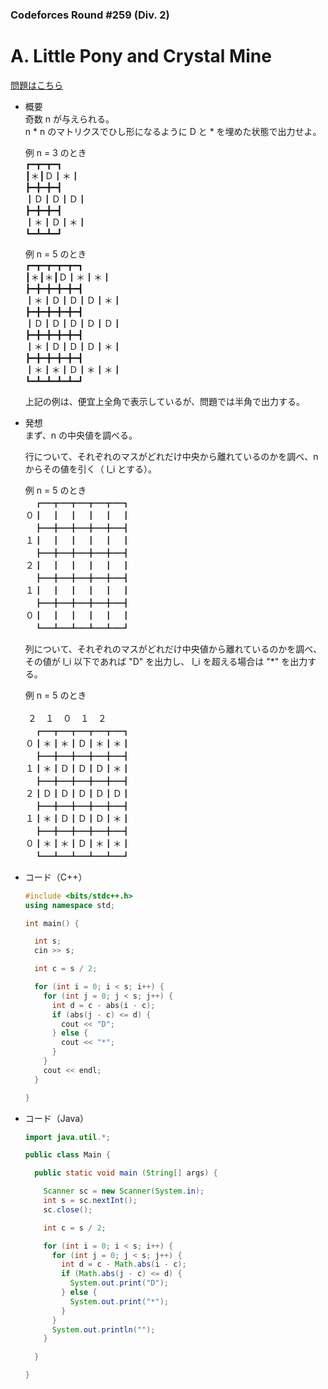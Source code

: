 ### Codeforces Round #259 (Div. 2)

# A. Little Pony and Crystal Mine

  [問題はこちら](https://codeforces.com/problemset/problem/454/A)
  
- 概要<br>
  奇数 n が与えられる。<br>
  n * n のマトリクスでひし形になるように D と * を埋めた状態で出力せよ。<br>
  
  例 n = 3 のとき<br>
  ┏━┳━┳━┓<br>
  ┃＊┃Ｄ┃＊┃<br>
  ┣━╋━╋━┫<br>
  ┃Ｄ┃Ｄ┃Ｄ┃<br>
  ┣━╋━╋━┫<br>
  ┃＊┃Ｄ┃＊┃<br>
  ┗━┻━┻━┛<br>
  
  例 n = 5 のとき<br>
  ┏━┳━┳━┳━┳━┓<br>
  ┃＊┃＊┃Ｄ┃＊┃＊┃<br>
  ┣━╋━╋━╋━╋━┫<br>
  ┃＊┃Ｄ┃Ｄ┃Ｄ┃＊┃<br>
  ┣━╋━╋━╋━╋━┫<br>
  ┃Ｄ┃Ｄ┃Ｄ┃Ｄ┃Ｄ┃<br>
  ┣━╋━╋━╋━╋━┫<br>
  ┃＊┃Ｄ┃Ｄ┃Ｄ┃＊┃<br>
  ┣━╋━╋━╋━╋━┫<br>
  ┃＊┃＊┃Ｄ┃＊┃＊┃<br>
  ┗━┻━┻━┻━┻━┛<br>
  
  上記の例は、便宜上全角で表示しているが、問題では半角で出力する。
  
  
- 発想<br>
  まず、n の中央値を調べる。<br>
  
  行について、それぞれのマスがどれだけ中央から離れているのかを調べ、n からその値を引く（ l_i とする）。<br>
  
    例 n = 5 のとき<br>
  　┏━┳━┳━┳━┳━┓<br>
  ０┃　┃　┃　┃　┃　┃<br>
  　┣━╋━╋━╋━╋━┫<br>
  １┃　┃　┃　┃　┃　┃<br>
  　┣━╋━╋━╋━╋━┫<br>
  ２┃　┃　┃　┃　┃　┃<br>
  　┣━╋━╋━╋━╋━┫<br>
  １┃　┃　┃　┃　┃　┃<br>
  　┣━╋━╋━╋━╋━┫<br>
  ０┃　┃　┃　┃　┃　┃<br>
  　┗━┻━┻━┻━┻━┛<br>
   
  列について、それぞれのマスがどれだけ中央値から離れているのかを調べ、その値が l_i 以下であれば "D" を出力し、
  l_i を超える場合は "*" を出力する。<br>
  
  例 n = 5 のとき<br>
  <br>
  &nbsp;２　１　０　１　２<br>
  　┏━┳━┳━┳━┳━┓<br>
  ０┃＊┃＊┃Ｄ┃＊┃＊┃<br>
  　┣━╋━╋━╋━╋━┫<br>
  １┃＊┃Ｄ┃Ｄ┃Ｄ┃＊┃<br>
  　┣━╋━╋━╋━╋━┫<br>
  ２┃Ｄ┃Ｄ┃Ｄ┃Ｄ┃Ｄ┃<br>
  　┣━╋━╋━╋━╋━┫<br>
  １┃＊┃Ｄ┃Ｄ┃Ｄ┃＊┃<br>
  　┣━╋━╋━╋━╋━┫<br>
  ０┃＊┃＊┃Ｄ┃＊┃＊┃<br>
  　┗━┻━┻━┻━┻━┛<br>
  
  
- コード（C++）

  ```cpp
  #include <bits/stdc++.h>
  using namespace std;

  int main() {

    int s;
    cin >> s;

    int c = s / 2;

    for (int i = 0; i < s; i++) {
      for (int j = 0; j < s; j++) {
        int d = c - abs(i - c);
        if (abs(j - c) <= d) {
          cout << "D";
        } else {
          cout << "*";
        }
      }
      cout << endl;
    }

  }
  ```
  
- コード（Java）

  ```java
  import java.util.*;

  public class Main {

    public static void main (String[] args) {

      Scanner sc = new Scanner(System.in);
      int s = sc.nextInt();
      sc.close();

      int c = s / 2;

      for (int i = 0; i < s; i++) {
        for (int j = 0; j < s; j++) {
          int d = c - Math.abs(i - c);
          if (Math.abs(j - c) <= d) {
            System.out.print("D");
          } else {
            System.out.print("*");
          }
        }
        System.out.println("");
      }

    }

  }
  ```
    